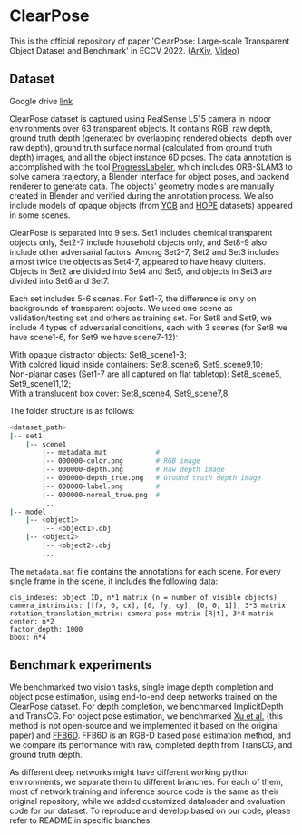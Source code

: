 # ClearPose

This is the official repository of paper 'ClearPose: Large-scale Transparent Object Dataset and Benchmark' in ECCV 2022. ([ArXiv](https://arxiv.org/abs/2203.03890), [Video](https://www.youtube.com/watch?v=i8LjxicAaps))

## Dataset

Google drive [link](https://drive.google.com/drive/folders/1Cp2cwwQmntE0aUkmHOLKIlG4Jiz9PQH8?usp=sharing)

ClearPose dataset is captured using RealSense L515 camera in indoor environments over 63 transparent objects. It contains RGB, raw depth, ground truth depth (generated by overlapping rendered objects' depth over raw depth), ground truth surface normal (calculated from ground truth depth) images, and all the object instance 6D poses. The data annotation is accomplished with the tool [ProgressLabeler](https://github.com/huijieZH/ProgressLabeller), which includes ORB-SLAM3 to solve camera trajectory, a Blender interface for object poses, and backend renderer to generate data. The objects' geometry models are manually created in Blender and verified during the annotation process. We also include models of opaque objects (from [YCB](https://www.ycbbenchmarks.com/object-models/) and [HOPE](https://github.com/swtyree/hope-dataset) datasets) appeared in some scenes.

ClearPose is separated into 9 sets. Set1 includes chemical transparent objects only, Set2-7 include household objects only, and Set8-9 also include other adversarial factors. Among Set2-7, Set2 and Set3 includes almost twice the objects as Set4-7, appeared to have heavy clutters. Objects in Set2 are divided into Set4 and Set5, and objects in Set3 are divided into Set6 and Set7.

Each set includes 5-6 scenes. For Set1-7, the difference is only on backgrounds of transparent objects. We used one scene as validation/testing set and others as training set. For Set8 and Set9, we include 4 types of adversarial conditions, each with 3 scenes (for Set8 we have scene1-6, for Set9 we have scene7-12):

With opaque distractor objects: Set8_scene1-3;<br>
With colored liquid inside containers: Set8_scene6, Set9_scene9,10;<br>
Non-planar cases (Set1-7 are all captured on flat tabletop): Set8_scene5, Set9_scene11,12;<br>
With a translucent box cover: Set8_scene4, Set9_scene7,8.

The folder structure is as follows:

```bash
<dataset_path>
|-- set1
    |-- scene1
        |-- metadata.mat            # 
        |-- 000000-color.png        # RGB image
        |-- 000000-depth.png        # Raw depth image
        |-- 000000-depth_true.png   # Ground truth depth image
        |-- 000000-label.png        #
        |-- 000000-normal_true.png  #
        ...
|-- model
    |-- <object1>
        |-- <object1>.obj
    |-- <object2>
        |-- <object2>.obj
        ...
```

The ``metadata.mat`` file contains the annotations for each scene. For every single frame in the scene, it includes the following data:<br>
```
cls_indexes: object ID, n*1 matrix (n = number of visible objects)
camera_intrinsics: [[fx, 0, cx], [0, fy, cy], [0, 0, 1]], 3*3 matrix
rotation_translation_matrix: camera pose matrix [R|t], 3*4 matrix
center: n*2
factor_depth: 1000
bbox: n*4
```

## Benchmark experiments

We benchmarked two vision tasks, single image depth completion and object pose estimation, using end-to-end deep networks trained on the ClearPose dataset. For depth completion, we benchmarked ImplicitDepth and TransCG. For object pose estimation, we benchmarked [Xu et al.](https://www.mdpi.com/1424-8220/20/23/6790) (this method is not open-source and we implemented it based on the original paper) and [FFB6D](https://github.com/ethnhe/FFB6D). FFB6D is an RGB-D based pose estimation method, and we compare its performance with raw, completed depth from TransCG, and ground truth depth.

As different deep networks might have different working python environments, we separate them to different branches. For each of them, most of network training and inference source code is the same as their original repository, while we added customized dataloader and evaluation code for our dataset. To reproduce and develop based on our code, please refer to README in specific branches.